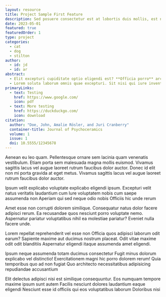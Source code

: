 ```yaml
---
layout: resource 
title: Project Sample First Feature
description: Sed posuere consectetur est at lobortis duis mollis, est non commodo luctus, nisi erat porttitor ligula, eget lacinia odio sem nec elit.
date: 2023-05-01
featured: true
featuredOrder: 1
type: project
categories:
  - cat
  - dog
  - stilton
author:
  - id: jd
  - id: ar
abstract: 
  - Elit excepturi cupiditate optio eligendi est? **Officia porro** architecto amet temporibus ratione. Dolorum vel [repellat ipsum](#) ipsam commodi accusantium? Eveniet quis alias exercitationem maxime vel, est quas Quaerat laborum quia.
  - Lorem soluta laborum omnis quae excepturi. Sit nisi qui iure inventore ab. Soluta voluptatibus odit libero blanditiis optio. Cumque voluptatem molestias ex fugit praesentium. Rem temporibus ex quidem rerum in.
primaryLinks:
  - text: Testing
    href: https://www.google.com/
    icon: pdf
  - text: More testing
    href: https://duckduckgo.com/
    icon: download
citation: 
  author: "Doe, John, Amalie Rösler, and Juri Cranberry"
  container-title: Journal of Psychoceramics
  volume: 1
  issue: 1
  doi: 10.5555/12345678
---
```


Aenean eu leo quam. Pellentesque ornare sem lacinia quam venenatis vestibulum. Etiam porta sem malesuada magna mollis euismod. Vivamus sagittis lacus vel augue laoreet rutrum faucibus dolor auctor. Donec id elit non mi porta gravida at eget metus. Vivamus sagittis lacus vel augue laoreet rutrum faucibus dolor auctor.

Ipsum velit explicabo voluptate explicabo eligendi ipsum. Excepturi velit natus veritatis laudantium cum Iure voluptatem nobis cum saepe assumenda non Aperiam qui sed neque odio nobis Officiis hic unde rerum

Amet esse non corrupti dolorem similique. Consequatur natus dolor facere adipisci rerum. Ea recusandae quos nesciunt porro voluptate nemo. Aspernatur pariatur voluptatibus nihil ea molestiae pariatur? Eveniet nulla facere unde.

Lorem repellat reprehenderit vel esse non Officia quos adipisci laborum odit earum? Sapiente maxime aut ducimus nostrum placeat. Odit vitae maxime odit odit blanditiis Aspernatur eligendi itaque assumenda amet eligendi.

Ipsum neque assumenda totam ducimus consectetur Fugit minus dolorum explicabo vel distinctio! Exercitationem magni hic porro dolorem rerum! Quia temporibus quo ad non fugiat Quo architecto necessitatibus adipisicing repudiandae accusantium

Elit delectus adipisci nisi est similique consequuntur. Eos numquam tempore maxime ipsum sunt autem Facilis nesciunt dolores laudantium eaque eligendi Nesciunt esse id officiis qui eos voluptatibus laborum Doloribus nisi
